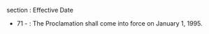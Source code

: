section : Effective Date

<ul>
			<li>71 - : The Proclamation shall come into force on January 1, 1995. <ul>
			</ul></li></ul>